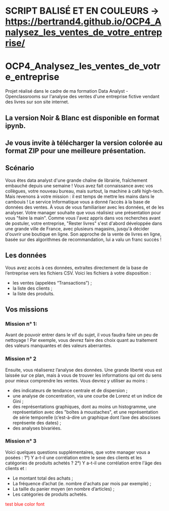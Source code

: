 # SCRIPT BALISÉ ET EN COULEURS -> https://bertrand4.github.io/OCP4_Analysez_les_ventes_de_votre_entreprise/
# OCP4_Analysez_les_ventes_de_votre_entreprise
Projet réalisé dans le cadre de ma formation Data Analyst - Openclassrooms sur l'analyse des ventes d'une entreprise fictive vendant des livres sur son site internet.

## La version Noir & Blanc est disponible en format ipynb.
## Je vous invite à télécharger la version colorée au format ZIP pour une meilleure présentation.

## Scénario
Vous êtes data analyst d'une grande chaîne de librairie, fraîchement embauché depuis une semaine ! Vous avez fait connaissance avec vos collègues, votre nouveau bureau, mais surtout, la machine à café high-tech. Mais revenons à votre mission : il est temps de mettre les mains dans le cambouis ! Le service Informatique vous a donné l’accès à la base de données des ventes. À vous de vous familiariser avec les données, et de les analyser. Votre manager souhaite que vous réalisiez une présentation pour vous "faire la main".
Comme vous l'avez appris dans vos recherches avant de postuler, votre entreprise, "Rester livres" s'est d'abord développée dans une grande ville de France, avec plusieurs magasins, jusqu'à décider d'ouvrir une boutique en ligne. Son approche de la vente de livres en ligne, basée sur des algorithmes de recommandation, lui a valu un franc succès !

## Les données
Vous avez accès à ces données, extraites directement de la base de l’entreprise vers les fichiers CSV. Voici les fichiers à votre disposition :
- les ventes (appelées “Transactions”) ;
- la liste des clients ;
- la liste des produits.

## Vos missions
### Mission n° 1:
Avant de pouvoir entrer dans le vif du sujet, il vous faudra faire un peu de nettoyage ! Par exemple, vous devrez faire des choix quant au traitement des valeurs manquantes et des valeurs aberrantes.

### Mission n° 2
Ensuite, vous réaliserez l’analyse des données. Une grande liberté vous est laissée sur ce plan, mais à vous de trouver les informations qui ont du sens pour mieux comprendre les ventes. Vous devrez y utiliser au moins :
- des indicateurs de tendance centrale et de dispersion ;
- une analyse de concentration, via une courbe de Lorenz et un indice de Gini ;
- des représentations graphiques, dont au moins un histogramme, une représentation avec des "boîtes à moustaches", et une représentation de série temporelle (c’est-à-dire un graphique dont l’axe des abscisses représente des dates) ;
- des analyses bivariées.

### Mission n° 3
Voici quelques questions supplémentaires, que votre manager vous a posées :
1°) Y a-t-il une corrélation entre le sexe des clients et les catégories de produits achetés ?
2°) Y a-t-il une corrélation entre l'âge des clients et :
- Le montant total des achats ;
- La fréquence d’achat (ie. nombre d'achats par mois par exemple) ;
- La taille du panier moyen (en nombre d’articles) ;
- Les catégories de produits achetés.

<font color='red'>test blue color font</font>
